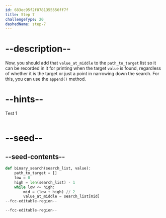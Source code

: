 ```yaml
---
id: 683ec95f2f8781355556ff7f
title: Step 7
challengeType: 20
dashedName: step-7
---
```


# --description--

Now, you should add that `value_at_middle` to the `path_to_target` list so it can be recorded in it for printing when the target `value` is found, regardless of whether it is the target or just a point in narrowing down the search. For this, you can use the `append()` method.

# --hints--

Test 1

```js

```

# --seed--

## --seed-contents--

```py
def binary_search(search_list, value):
    path_to_target = []
    low = 0
    high = len(search_list) - 1
    while low <= high:
        mid = (low + high) // 2
        value_at_middle = search_list[mid]
--fcc-editable-region--

--fcc-editable-region--
```
